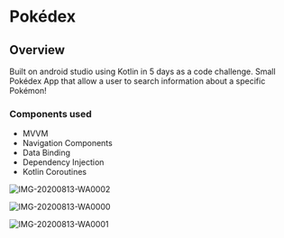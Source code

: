 # Pokédex

## Overview
Built on android studio using Kotlin in 5 days as a code challenge. Small Pokédex App that allow a user to search information about a specific Pokémon!



### Components used
* MVVM
* Navigation Components
* Data Binding
* Dependency Injection
* Kotlin Coroutines

![IMG-20200813-WA0002](https://user-images.githubusercontent.com/36747363/90168031-740b0900-dd94-11ea-83e7-29de34c8fccb.jpg)

![IMG-20200813-WA0000](https://user-images.githubusercontent.com/36747363/90168072-82f1bb80-dd94-11ea-9468-5ab47372bce9.jpg)

![IMG-20200813-WA0001](https://user-images.githubusercontent.com/36747363/90168102-8c7b2380-dd94-11ea-8be9-6e14526595a3.jpg)
